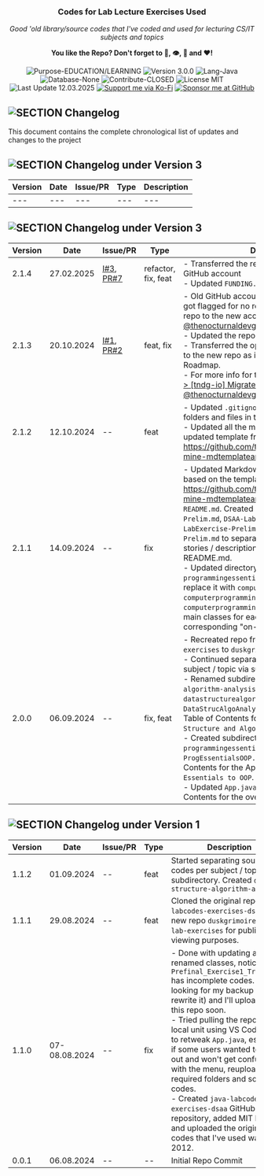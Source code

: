 <!-- <p align="center"><img src="/md_assets/octocat.gif" alt="Logo" width="130" height="130"></p> -->
<h3 align="center">Codes for Lab Lecture Exercises Used</h3>
<p align="center"><em>Good 'old library/source codes that I've coded and used for lecturing CS/IT subjects and topics</em></p>
<p align="center"><strong>You like the Repo? Don't forget to 🌟, 👁️, 🔱 and ❤️!</strong></p>
<p align="center">
   <img src="https://img.shields.io/badge/Purpose-EDUCATION/LEARNING-%2300416a?logoColor=white&labelColor=%2300416a&color=%2324292e&textColor=white" alt="Purpose-EDUCATION/LEARNING">
   <img src="https://img.shields.io/badge/Version-3.0.0-%2300416a?logoColor=white&labelColor=%2300416a&color=%2324292e&textColor=white" alt="Version 3.0.0">
   <img src="https://img.shields.io/badge/Lang-Java-%2300416a?logoColor=white&labelColor=%2300416a&color=%2324292e&textColor=white" alt="Lang-Java">
   <img src="https://img.shields.io/badge/Database-None-%2300416a?logoColor=white&labelColor=%2300416a&color=%2324292e&textColor=white" alt="Database-None">
   <img src="https://img.shields.io/badge/Contribute-CLOSED-%2300416a?logoColor=white&labelColor=%2300416a&color=%2324292e&textColor=white" alt="Contribute-CLOSED">
   <img src="https://img.shields.io/badge/License-MIT-%2300416a?logoColor=white&labelColor=%2300416a&color=%2324292e&textColor=white" alt="License MIT">
   <img src="https://img.shields.io/badge/Last%20Update-12.03.2025-%2300416a?logoColor=white&labelColor=%2300416a&color=%2324292e&textColor=white" alt="Last Update 12.03.2025">
   <a href="https://ko-fi.com/thenocturnaldevgypsy"><img src="https://img.shields.io/badge/Support%20me%20via%20Ko--Fi-%2300416a?logo=ko-fi&logoColor=white&color=%2300416a&textColor=white" alt="Support me via Ko-Fi"></a>
<a href="https://github.com/sponsors/thenocturnaldevgypsy"><img src="https://custom-icon-badges.demolab.com/badge/Sponsor%20me%20at%20GitHub-%2300416a?logo=heart&logoColor=white&color=%2300416a&textColor=white" alt="Sponsor me at GitHub"></a>
</p>

## ![SECTION Changelog](https://custom-icon-badges.demolab.com/badge/-Changelog-2471AE?logo=log&logoColor=white&labelColor=2471AE)
This document contains the complete chronological list of updates and changes to the project

## ![SECTION Changelog under Version 3](https://custom-icon-badges.demolab.com/badge/-Changelog%20under%20Version%203-24292e?logo=flame&logoColor=white&labelColor=00416a)

| Version | Date | Issue/PR | Type | Description |
| ------------- | ------------- | ------------- | ------------- | ------------- |
| --- | --- | --- | --- | --- |

## ![SECTION Changelog under Version 3](https://custom-icon-badges.demolab.com/badge/-Changelog%20under%20Version%202-24292e?logo=flame&logoColor=white&labelColor=00416a)

| Version | Date | Issue/PR | Type | Description |
| ------------- | ------------- | ------------- | ------------- | ------------- |
| 2.1.4 | 27.02.2025 | [I#3](https://github.com/thenocturnaldevgypsy/code-lab-lecture-exercises/issues/6), [PR#7](https://github.com/thenocturnaldevgypsy/code-lab-lecture-exercises/pull/7) | refactor, fix, feat | - Transferred the repo back to my original GitHub account<br>- Updated `FUNDING.yml` |
| 2.1.3 | 20.10.2024 | [I#1](https://github.com/thenocturnaldevgypsy/code-lab-lecture-exercises/issues/1), [PR#2](https://github.com/thenocturnaldevgypsy/code-lab-lecture-exercises/pull/2) | feat, fix | - Old GitHub account [@thenocturnaldevgypsy](https://github.com/thenocturnaldevgypsy) got flagged for no reason given, recreating the repo to the new account [@thenocturnaldevgypsy-io](https://github.com/thenocturnaldevgypsy-io)<br>- Updated the repo's documentation's URLs<br>- Transferred the open issues from the old repo to the new repo as it's part of the repo's Roadmap.<br>- For more info for the whole migration, [[tndg] > [tndg-io] Migrate @thenocturnaldevgypsy to @thenocturnaldevgypsy-io](https://github.com/users/thenocturnaldevgypsy/projects/11) |
| 2.1.2 | 12.10.2024 | -- | feat | - Updated `.gitignore` and deleted unnecessary folders and files in the repo<br>- Updated all the markdown files based on the updated template from https://github.com/thenocturnaldevgypsy/tndg-mine-mdtemplatearchive |
| 2.1.1 | 14.09.2024 | -- | fix | - Updated Markdown files structure overall based on the template: https://github.com/thenocturnaldevgypsy/tndg-mine-mdtemplatearchive.<br>- Updated `README.md`. Created `DSAA-LabExercise-Prelim.md`, `DSAA-LabExercise-Prelim.md`, `DSAA-LabExercise-Prelim.md` and `DSAA-LabExercise-Prelim.md` to separate Demo and Exercise user stories / descriptions from the original README.md.<br>- Updated directory structure. Deleted `programmingessentialsoop` subdirectory, and replace it with `computerprogramming1`, `computerprogramming2` and `computerprogramming3` subdirectories. Created main classes for each subdirectories and the corresponding "on-going" placements.|
| 2.0.0 | 06.09.2024 | -- | fix, feat | - Recreated repo from `duskgrimoire-java-lab-exercises` to `duskgrimoires-java-lab-exercises` <br>- Continued separating source codes per subject / topic via subdirectory. <br>- Renamed subdirectory `data-structure-algorithm-analysis` to `datastructurealgorithmanalysis` and created `DataStrucAlgoAnalysis.java` to serve as the Table of Contents for the Apps under `Data Structure and Algorithm Analysis`. <br>- Created subdirectory `programmingessentialsoop` and created `ProgEssentialsOOP.java` to serve as the Table of Contents for the Apps under `Programming Essentials to OOP`. <br>- Updated `App.java` to serve as the Table of Contents for the overall App. |

## ![SECTION Changelog under Version 1](https://custom-icon-badges.demolab.com/badge/-Changelog%20under%20Version%201-24292e?logo=flame&logoColor=white&labelColor=00416a)

| Version | Date | Issue/PR | Type | Description |
| ------------- | ------------- | ------------- | ------------- | ------------- |
| 1.1.2 | 01.09.2024 | -- | feat | Started separating source codes per subject / topic via subdirectory. Created `data-structure-algorithm-analysis` |
| 1.1.1 | 29.08.2024 | -- | feat | Cloned the original repo `java-labcodes-exercises-dsaa` to the new repo `duskgrimoires-java-lab-exercises` for public viewing purposes. |
| 1.1.0 | 07-08.08.2024 | -- | fix | - Done with updating all renamed classes, noticed that `Prefinal_Exercise1_Trees.java` has incomplete codes. Will be looking for my backup (or just rewrite it) and I'll upload it in this repo soon. <br>- Tried pulling the repo to my local unit using VS Code, need to retweak `App.java`, especially if some users wanted to try it out and won't get confused with the menu, reuploaded all required folders and source codes. <br>- Created `java-labcodes-exercises-dsaa` GitHub `public` repository, added MIT License, and uploaded the original Java codes that I've used way back 2012. |
| 0.0.1 | 06.08.2024 | -- | -- | Initial Repo Commit |